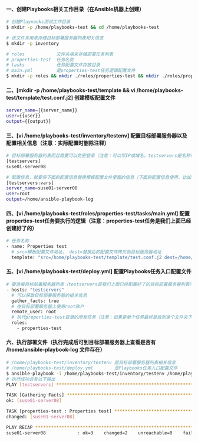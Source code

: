#### 一、创建Playbooks相关工作目录（在Ansible机器上创建）
```bash
# 创建Playnooks测试工作目录
$ mkdir -p /home/playbooks-test && cd /home/playbooks-test

# 该文件夹用来存储目标部署服务器列表相关信息
$ mkdir -p inventory

# roles            文件夹用来存储部署任务列表
# properties-test  任务名称
# tasks            任务配置文件存放目录
# main.yml         是properties-test任务逻辑配置文件
$ mkdir -p roles && mkdir ./roles/properties-test && mkdir ./roles/properties-test/tasks && touch ./roles/properties-test/tasks/main.yml
```

#### 二、[mkdir -p /home/playbooks-test/template && vi /home/playbooks-test/template/test.conf.j2] 创建模板配置文件
```bash
server_name={{server_name}}
user={{user}}
output={{output}}
```

#### 三、[vi /home/playbooks-test/inventory/testenv] 配置目标部署服务器以及配置相关信息（注意：实际配置时删除注释）
```bash
# 目标部署服务器列表而且需要可以免密登录（注意：可以写IP或域名，testservers是名称可以随便起）
[testservers]
suse01-server08

# 配置信息，就要将下面的配置信息替换模板配置文件里面的信息（下面的配置信息使用，比如 {{ server_name }} 获取值）
[testservers:vars]
server_name=suse01-server08
user=root
output=/home/ansible-playbook-log
```

#### 四、[vi /home/playbooks-test/roles/properties-test/tasks/main.yml] 配置properties-test任务要执行的逻辑（注意：properties-test任务是我们上面已经创建好了的）
```bash
# 任务名称
- name: Properties test
  # src=模板配置文件地址， dest=替换后的配置文件拷贝到目标服务器地址
  template: "src=/home/playbooks-test/template/test.conf.j2 dest=/home/test.conf"
```

#### 五、[vi /home/playbooks-test/deploy.yml] 配置Playbooks任务入口配置文件
```bash
# 要连接目标部署服务器列表（testservers是我们上面已经配置好了的目标部署服务器列表）
- hosts: "testservers"
  # 可以获取目标部署服务器的相关信息
  gather_facts: true
  # 在目标部署服务器上使用root账户
  remote_user: root
  # 执行properties-test目录的所有任务（注意：如果是单个任务最好是放到单个文件夹下）
  roles:
    - properties-test
```

#### 六、执行部署文件（执行完成后可到目标部署服务器上查看是否有 /home/ansible-playbook-log 文件存在）
```bash
# /home/playbooks-test/inventory/testenv 是目标部署服务器列表相关信息
# /home/playbooks-test/deploy.yml        是Playbooks任务入口配置文件
$ ansible-playbook -i /home/playbooks-test/inventory/testenv /home/playbooks-test/deploy.yml
# 执行成功会有以下输出
PLAY [testservers] *************************************************************************************************************************************************************

TASK [Gathering Facts] *********************************************************************************************************************************************************
ok: [suse01-server08]

TASK [properties-test : Properties test] ***********************************************************************************************************************************************
changed: [suse01-server08]

PLAY RECAP *********************************************************************************************************************************************************************
suse01-server08            : ok=3    changed=2    unreachable=0    failed=0    skipped=0    rescued=0    ignored=0 
```

